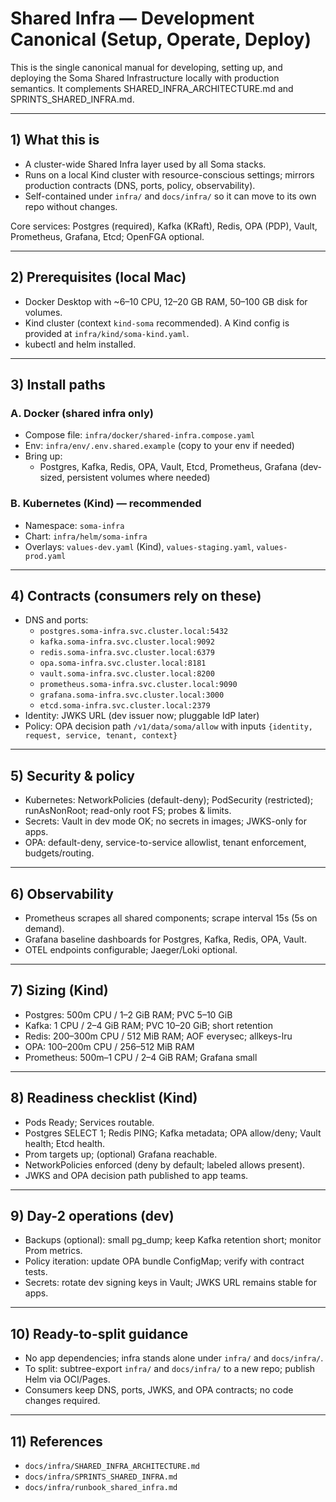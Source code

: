 # Shared Infra — Development Canonical (Setup, Operate, Deploy)

This is the single canonical manual for developing, setting up, and deploying the Soma Shared Infrastructure locally with production semantics. It complements SHARED_INFRA_ARCHITECTURE.md and SPRINTS_SHARED_INFRA.md.

---

## 1) What this is
- A cluster-wide Shared Infra layer used by all Soma stacks.
- Runs on a local Kind cluster with resource-conscious settings; mirrors production contracts (DNS, ports, policy, observability).
- Self-contained under `infra/` and `docs/infra/` so it can move to its own repo without changes.

Core services: Postgres (required), Kafka (KRaft), Redis, OPA (PDP), Vault, Prometheus, Grafana, Etcd; OpenFGA optional.

---

## 2) Prerequisites (local Mac)
- Docker Desktop with ~6–10 CPU, 12–20 GB RAM, 50–100 GB disk for volumes.
- Kind cluster (context `kind-soma` recommended). A Kind config is provided at `infra/kind/soma-kind.yaml`.
- kubectl and helm installed.

---

## 3) Install paths

### A. Docker (shared infra only)
- Compose file: `infra/docker/shared-infra.compose.yaml`
- Env: `infra/env/.env.shared.example` (copy to your env if needed)
- Bring up:
  - Postgres, Kafka, Redis, OPA, Vault, Etcd, Prometheus, Grafana (dev-sized, persistent volumes where needed)

### B. Kubernetes (Kind) — recommended
- Namespace: `soma-infra`
- Chart: `infra/helm/soma-infra`
- Overlays: `values-dev.yaml` (Kind), `values-staging.yaml`, `values-prod.yaml`

---

## 4) Contracts (consumers rely on these)
- DNS and ports:
  - `postgres.soma-infra.svc.cluster.local:5432`
  - `kafka.soma-infra.svc.cluster.local:9092`
  - `redis.soma-infra.svc.cluster.local:6379`
  - `opa.soma-infra.svc.cluster.local:8181`
  - `vault.soma-infra.svc.cluster.local:8200`
  - `prometheus.soma-infra.svc.cluster.local:9090`
  - `grafana.soma-infra.svc.cluster.local:3000`
  - `etcd.soma-infra.svc.cluster.local:2379`
- Identity: JWKS URL (dev issuer now; pluggable IdP later)
- Policy: OPA decision path `/v1/data/soma/allow` with inputs `{identity, request, service, tenant, context}`

---

## 5) Security & policy
- Kubernetes: NetworkPolicies (default-deny); PodSecurity (restricted); runAsNonRoot; read-only root FS; probes & limits.
- Secrets: Vault in dev mode OK; no secrets in images; JWKS-only for apps.
- OPA: default-deny, service-to-service allowlist, tenant enforcement, budgets/routing.

---

## 6) Observability
- Prometheus scrapes all shared components; scrape interval 15s (5s on demand).
- Grafana baseline dashboards for Postgres, Kafka, Redis, OPA, Vault.
- OTEL endpoints configurable; Jaeger/Loki optional.

---

## 7) Sizing (Kind)
- Postgres: 500m CPU / 1–2 GiB RAM; PVC 5–10 GiB
- Kafka: 1 CPU / 2–4 GiB RAM; PVC 10–20 GiB; short retention
- Redis: 200–300m CPU / 512 MiB RAM; AOF everysec; allkeys-lru
- OPA: 100–200m CPU / 256–512 MiB RAM
- Prometheus: 500m–1 CPU / 2–4 GiB RAM; Grafana small

---

## 8) Readiness checklist (Kind)
- Pods Ready; Services routable.
- Postgres SELECT 1; Redis PING; Kafka metadata; OPA allow/deny; Vault health; Etcd health.
- Prom targets up; (optional) Grafana reachable.
- NetworkPolicies enforced (deny by default; labeled allows present).
- JWKS and OPA decision path published to app teams.

---

## 9) Day-2 operations (dev)
- Backups (optional): small pg_dump; keep Kafka retention short; monitor Prom metrics.
- Policy iteration: update OPA bundle ConfigMap; verify with contract tests.
- Secrets: rotate dev signing keys in Vault; JWKS URL remains stable for apps.

---

## 10) Ready-to-split guidance
- No app dependencies; infra stands alone under `infra/` and `docs/infra/`.
- To split: subtree-export `infra/` and `docs/infra/` to a new repo; publish Helm via OCI/Pages.
- Consumers keep DNS, ports, JWKS, and OPA contracts; no code changes required.

---

## 11) References
- `docs/infra/SHARED_INFRA_ARCHITECTURE.md`
- `docs/infra/SPRINTS_SHARED_INFRA.md`
- `docs/infra/runbook_shared_infra.md`
